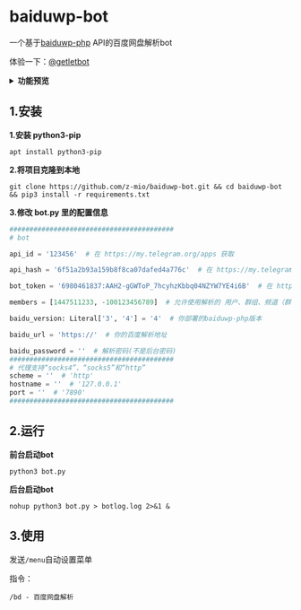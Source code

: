 # baiduwp-bot
一个基于[baiduwp-php](https://github.com/yuantuo666/baiduwp-php) API的百度网盘解析bot

体验一下：[@getletbot](https://t.me/getletbot)

<details>
<summary><b>功能预览</b></summary>

![enter description here](https://github.com/z-mio/baiduwp-bot/blob/f56f9b9912227d523942e0c732111759a7c7b7a0/image/1.png)

![enter description here](https://github.com/z-mio/baiduwp-bot/blob/f56f9b9912227d523942e0c732111759a7c7b7a0/image/2.png)

![enter description here](https://github.com/z-mio/baiduwp-bot/blob/f56f9b9912227d523942e0c732111759a7c7b7a0/image/3.png)

![enter description here](https://github.com/z-mio/baiduwp-bot/blob/f56f9b9912227d523942e0c732111759a7c7b7a0/image/4.png)

### 获取单个文件链接

![enter description here](https://github.com/z-mio/baiduwp-bot/blob/f56f9b9912227d523942e0c732111759a7c7b7a0/image/5.png)

### 获取当前文件夹下所有文件链接

![enter description here](https://github.com/z-mio/baiduwp-bot/blob/f56f9b9912227d523942e0c732111759a7c7b7a0/image/6.png)

![enter description here](https://github.com/z-mio/baiduwp-bot/blob/f56f9b9912227d523942e0c732111759a7c7b7a0/image/7.png)

![enter description here](https://github.com/z-mio/baiduwp-bot/blob/f56f9b9912227d523942e0c732111759a7c7b7a0/image/8.png)

</details>


## 1.安装


**1.安装 python3-pip**

```
apt install python3-pip
```


**2.将项目克隆到本地**
``` 
git clone https://github.com/z-mio/baiduwp-bot.git && cd baiduwp-bot && pip3 install -r requirements.txt
```

**3.修改 bot.py 里的配置信息**

``` python
#########################################
# bot

api_id = '123456'  # 在 https://my.telegram.org/apps 获取

api_hash = '6f51a2b93a159b8f8ca07dafed4a776c'  # 在 https://my.telegram.org/apps 获取

bot_token = '6980461837:AAH2-gGWToP_7hcyhzKbbq04NZYW7YE4i6B'  # 在 https://t.me/BotFather 获取

members = [1447511233, -100123456789]  # 允许使用解析的 用户、群组、频道（群组和频道id需要加上-100）可通过 https://t.me/getletbot 获取id

baidu_version: Literal['3', '4'] = '4'  # 你部署的baiduwp-php版本

baidu_url = 'https://'  # 你的百度解析地址

baidu_password = ''  # 解析密码(不是后台密码)
#########################################
# 代理支持“socks4”、“socks5”和“http”
scheme = ''  # 'http'
hostname = ''  # '127.0.0.1'
port = ''  # '7890'
#########################################
```

## 2.运行

**前台启动bot**

``` 
python3 bot.py
```


**后台启动bot**

``` 
nohup python3 bot.py > botlog.log 2>&1 &
```

## 3.使用

发送`/menu`自动设置菜单

指令：

``` 
/bd - 百度网盘解析
```